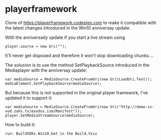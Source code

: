 # playerframework

Clone of https://playerframework.codeplex.com to make it compatible with the latest changes introduced in the Win10 anniversay update.

With the anniversady update if you start a live stream using 

    player.source = new Uri("");
    
It'll never get disposed and therefore it won't stop downloading chunks....

The solucion is to use the method SetPlaybackSource introduced in the Mediaplayer with the anniversay update:

    var mediaSource = MediaSource.CreateFromUri(new Uri(LoadUri.Text));
    mediaElement.SetPlaybackSource(mediaSource);

But because this is not supported in the original player framework, I've updated it to support it:

    var mediaSource = MediaSource.CreateFromUri(new Uri("http://demo-ss-vod.zahs.tv/exodus.ism/Manifest"));
    player.SetMediaStreamSource(mediaSource);

How to build it:

    run: BuildSDKs.Win10.bat in the Build.Vsix
